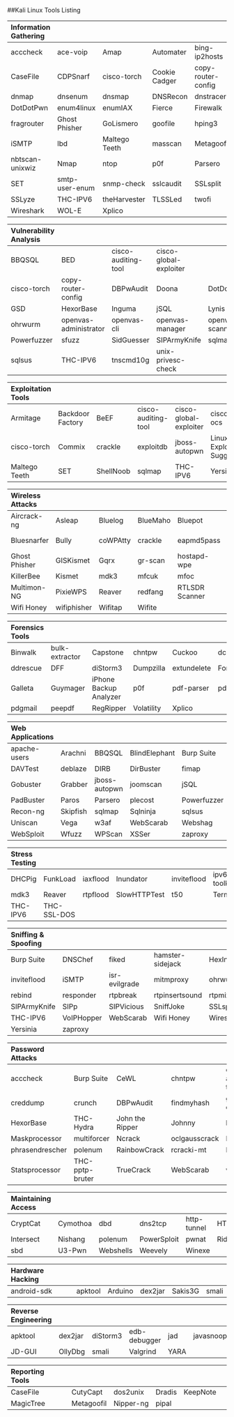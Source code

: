 ##Kali Linux Tools Listing

|Information Gathering||||||
|:--|:--|:--|:--|:--|:--|
|acccheck|ace-voip|Amap|Automater|bing-ip2hosts|braa|
|CaseFile|CDPSnarf|cisco-torch|Cookie Cadger|copy-router-config|DMitry|
|dnmap|dnsenum|dnsmap|DNSRecon|dnstracer|dnswalk|
|DotDotPwn|enum4linux|enumIAX|Fierce|Firewalk|fragroute|
|fragrouter|Ghost Phisher|GoLismero|goofile|hping3|InTrace|
|iSMTP|lbd|Maltego Teeth|masscan|Metagoofil|Miranda|
|nbtscan-unixwiz|Nmap|ntop|p0f|Parsero|Recon-ng|
|SET|smtp-user-enum|snmp-check|sslcaudit|SSLsplit|sslstrip|
|SSLyze|THC-IPV6|theHarvester|TLSSLed|twofi|URLCrazy|
|Wireshark|WOL-E|Xplico||||


|Vulnerability Analysis||||||
|:--|:--|:--|:--|:--|:--|
|BBQSQL|BED|cisco-auditing-tool|cisco-global-exploiter||cisco-ocs|
|cisco-torch|copy-router-config|DBPwAudit|Doona|DotDotPwn|Greenbone Security Assistant|
|GSD|HexorBase|Inguma|jSQL|Lynis|Nmap|
|ohrwurm|openvas-administrator|openvas-cli|openvas-manager|openvas-scanner|Oscanner|
|Powerfuzzer|sfuzz|SidGuesser|SIPArmyKnife|sqlmap|Sqlninja|
|sqlsus|THC-IPV6|tnscmd10g|unix-privesc-check||Yersinia|


|Exploitation Tools||||||
|:--|:--|:--|:--|:--|:--|
|Armitage|Backdoor Factory|BeEF|cisco-auditing-tool|cisco-global-exploiter|cisco-ocs|
|cisco-torch|Commix|crackle|exploitdb|jboss-autopwn|Linux Exploit Suggester|
|Maltego Teeth|SET|ShellNoob|sqlmap|THC-IPV6|Yersinia|


|Wireless Attacks||||||
|:--|:--|:--|:--|:--|:--|
|Aircrack-ng|Asleap|Bluelog|BlueMaho|Bluepot|BlueRanger|
|Bluesnarfer|Bully|coWPAtty|crackle|eapmd5pass|Fern Wifi Cracker|
|Ghost Phisher|GISKismet|Gqrx|gr-scan|hostapd-wpe|kalibrate-rtl|
|KillerBee|Kismet|mdk3|mfcuk|mfoc|mfterm|
|Multimon-NG|PixieWPS|Reaver|redfang|RTLSDR Scanner|Spooftooph|
|Wifi Honey|wifiphisher|Wifitap|Wifite|||


|Forensics Tools||||||
|:--|:--|:--|:--|:--|:--|
|Binwalk|bulk-extractor|Capstone|chntpw|Cuckoo|dc3dd|
|ddrescue|DFF|diStorm3|Dumpzilla|extundelete|Foremost|
|Galleta|Guymager|iPhone Backup Analyzer|p0f|pdf-parser|pdfid|
|pdgmail|peepdf|RegRipper|Volatility|Xplico||


|Web Applications||||||
|:--|:--|:--|:--|:--|:--|
|apache-users|Arachni|BBQSQL|BlindElephant|Burp Suite|CutyCapt|
|DAVTest|deblaze|DIRB|DirBuster|fimap|FunkLoad|
|Gobuster|Grabber|jboss-autopwn|joomscan|jSQL|Maltego Teeth|
|PadBuster|Paros|Parsero|plecost|Powerfuzzer|ProxyStrike|
|Recon-ng|Skipfish|sqlmap|Sqlninja|sqlsus|ua-tester|
|Uniscan|Vega|w3af|WebScarab|Webshag|WebSlayer|
|WebSploit|Wfuzz|WPScan|XSSer|zaproxy||


|Stress Testing||||||
|:--|:--|:--|:--|:--|:--|
|DHCPig|FunkLoad|iaxflood|Inundator|inviteflood|ipv6-toolkit|
|mdk3|Reaver|rtpflood|SlowHTTPTest|t50|Termineter|
|THC-IPV6|THC-SSL-DOS|||||


|Sniffing & Spoofing||||||
|:--|:--|:--|:--|:--|:--|
|Burp Suite|DNSChef|fiked|hamster-sidejack|HexInject|iaxflood|
|inviteflood|iSMTP|isr-evilgrade|mitmproxy|ohrwurm|protos-sip|
|rebind|responder|rtpbreak|rtpinsertsound|rtpmixsound|sctpscan|
|SIPArmyKnife|SIPp|SIPVicious|SniffJoke|SSLsplit|sslstrip|
|THC-IPV6|VoIPHopper|WebScarab|Wifi Honey|Wireshark|xspy|
|Yersinia|zaproxy|||||


|Password Attacks||||||
|:--|:--|:--|:--|:--|:--|
|acccheck|Burp Suite|CeWL|chntpw|cisco-auditing-tool|CmosPwd|
|creddump|crunch|DBPwAudit|findmyhash|gpp-decrypt|hash-identifier|
|HexorBase|THC-Hydra|John the Ripper|Johnny|keimpx|Maltego Teeth|
|Maskprocessor|multiforcer|Ncrack|oclgausscrack|PACK|patator|
|phrasendrescher|polenum|RainbowCrack|rcracki-mt|RSMangler|SQLdict|
|Statsprocessor|THC-pptp-bruter|TrueCrack|WebScarab|wordlists|zaproxy|


|Maintaining Access||||||
|:--|:--|:--|:--|:--|:--|
|CryptCat|Cymothoa|dbd|dns2tcp|http-tunnel|HTTPTunnel|
|Intersect|Nishang|polenum|PowerSploit|pwnat|RidEnum|
|sbd|U3-Pwn|Webshells|Weevely|Winexe||


|Hardware Hacking||||||
|:--|:--|:--|:--|:--|:--|
|android-sdk|apktool|Arduino|dex2jar|Sakis3G|smali|


|Reverse Engineering||||||
|:--|:--|:--|:--|:--|:--|
|apktool|dex2jar|diStorm3|edb-debugger|jad|javasnoop|
|JD-GUI|OllyDbg|smali|Valgrind|YARA||


|Reporting Tools||||||
|:--|:--|:--|:--|:--|:--|
|CaseFile|CutyCapt|dos2unix|Dradis|KeepNote||
|MagicTree|Metagoofil|Nipper-ng|pipal|||
